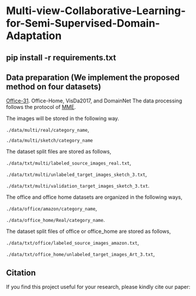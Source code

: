 # Multi-view-Collaborative-Learning-for-Semi-Supervised-Domain-Adaptation

## pip install -r requirements.txt

## Data preparation (We implement the proposed method on four datasets)
[Office-31](https://www.cc.gatech.edu/~judy/domainadapt/#datasets_code).
Office-Home,
VisDa2017, 
and DomainNet
The data processing follows the protocol of [MME](https://github.com/VisionLearningGroup/SSDA_MME).
 

The images will be stored in the following way.

`./data/multi/real/category_name`,

`./data/multi/sketch/category_name`

The dataset split files are stored as follows,

`./data/txt/multi/labeled_source_images_real.txt`,

`./data/txt/multi/unlabeled_target_images_sketch_3.txt`,

`./data/txt/multi/validation_target_images_sketch_3.txt`.

The office and office home datasets are organized in the following ways,

 `./data/office/amazon/category_name`,
 
 `./data/office_home/Real/category_name`.
 
The dataset split files of office or office_home are stored as follows,

`./data/txt/office/labeled_source_images_amazon.txt`,

`./data/txt/office_home/unlabeled_target_images_Art_3.txt`,

## Citation
If you find this project useful for your research, please kindly cite our paper:


```

